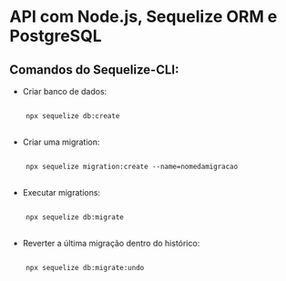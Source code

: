 # API com Node.js, Sequelize ORM e PostgreSQL

## Comandos do Sequelize-CLI:

- Criar banco de dados:

<pre>
<code>
    npx sequelize db:create
</code>
</pre>

- Criar uma migration:

<pre>
<code>
    npx sequelize migration:create --name=nomedamigracao
</code>
</pre>

- Executar migrations:

<pre>
<code>
    npx sequelize db:migrate
</code>
</pre>

- Reverter a última migração dentro do histórico:

<pre>
<code>
    npx sequelize db:migrate:undo
</code>
</pre>
